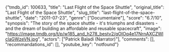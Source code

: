 {"tmdb_id": 100633, "title": "Last Flight of the Space Shuttle", "original_title": "Last Flight of the Space Shuttle", "slug_title": "last-flight-of-the-space-shuttle", "date": "2011-07-23", "genre": ["Documentaire"], "score": "6.7/10", "synopsis": "The story of the space shuttle - it's triumphs and disasters - and the dream of building an affordable and reusable spacecraft", "image": "https://image.tmdb.org/t/p/w185_and_h278_bestv2/qOIOq4e17NrnAXCZWlclaGWzeVN.jpg", "actors": ["Patrick Baladi (Narrator)"], "comments": [], "recommandations_id": [], "youtube_key": "notfound"}